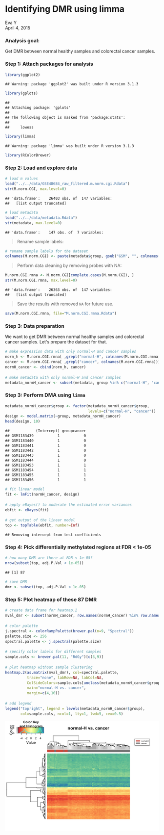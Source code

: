 # Identifying DMR using limma
Eva Y  
April 4, 2015  

### Analysis goal: 
Get DMR between normal healthy samples and colorectal cancer samples. 


### Step 1: Attach packages for analysis

```r
library(ggplot2)
```

```
## Warning: package 'ggplot2' was built under R version 3.1.3
```

```r
library(gplots)
```

```
## 
## Attaching package: 'gplots'
## 
## The following object is masked from 'package:stats':
## 
##     lowess
```

```r
library(limma)
```

```
## Warning: package 'limma' was built under R version 3.1.3
```

```r
library(RColorBrewer)
```


### Step 2: Load and explore data

```r
# load m values
load("../../data/GSE48684_raw_filtered.m.norm.cgi.Rdata")
str(M.norm.CGI, max.level=0)
```

```
## 'data.frame':	26403 obs. of  147 variables:
##   [list output truncated]
```

```r
# load metadata
load("../../data/metadata.Rdata")
str(metadata, max.level=0)
```

```
## 'data.frame':	147 obs. of  7 variables:
```

> Rename sample labels: 


```r
# rename sample labels for the dataset
colnames(M.norm.CGI) <- paste(metadata$group, gsub("GSM", "", colnames(M.norm.CGI)), sep="_")
```

> Perform data cleaning by removing probes with NA:


```r
M.norm.CGI.rmna <- M.norm.CGI[complete.cases(M.norm.CGI), ]
str(M.norm.CGI.rmna, max.level=0)
```

```
## 'data.frame':	26363 obs. of  147 variables:
##   [list output truncated]
```

> Save the results with removed `NA` for future use. 


```r
save(M.norm.CGI.rmna, file="M.norm.CGI.rmna.Rdata")
```

### Step 3: Data preparation
We want to get DMR between normal healthy samples and colorectal cancer samples. Let's prepare the dataset for that.

```r
# make expression data with only normal-H and cancer samples
norm_h <- M.norm.CGI.rmna[ ,grepl("normal-H", colnames(M.norm.CGI.rmna))]
cancer <- M.norm.CGI.rmna[ ,grepl("cancer", colnames(M.norm.CGI.rmna))]
normH_cancer <- cbind(norm_h, cancer)

# make metadata with only normal-H and cancer samples
metadata_normH_cancer <- subset(metadata, group %in% c("normal-H", "cancer"))
```

### Step 3: Perform DMA using `limma`

```r
metadata_normH_cancer$group <- factor(metadata_normH_cancer$group, 
                                      levels=c("normal-H", "cancer"))
design <- model.matrix(~group, metadata_normH_cancer)
head(design, 10)
```

```
##            (Intercept) groupcancer
## GSM1183439           1           0
## GSM1183440           1           0
## GSM1183441           1           0
## GSM1183442           1           0
## GSM1183443           1           0
## GSM1183444           1           0
## GSM1183453           1           1
## GSM1183454           1           1
## GSM1183455           1           1
## GSM1183456           1           1
```

```r
# fit linear model
fit <- lmFit(normH_cancer, design)

# apply eBayes() to moderate the estimated error variances
ebfit <- eBayes(fit)

# get output of the linear model
top <- topTable(ebfit, number=Inf)
```

```
## Removing intercept from test coefficients
```

### Step 4: Pick differentially methylated regions at FDR < 1e-05

```r
# how many DMR are there at FDR < 1e-05?
nrow(subset(top, adj.P.Val < 1e-05))
```

```
## [1] 87
```

```r
# save DMR
dmr <- subset(top, adj.P.Val < 1e-05)
```

### Step 5: Plot heatmap of these 87 DMR

```r
# create data frame for heatmap.2
mval_dmr <- subset(normH_cancer, row.names(normH_cancer) %in% row.names(dmr))

# color palette 
j.spectral <- colorRampPalette(brewer.pal(n=9, "Spectral"))
palette.size <- 256
spectral.palette <- j.spectral(palette.size)

# specify color labels for different samples
sample.cols <- brewer.pal(11, "RdGy")[c(3,9)]

# plot heatmap without sample clustering
heatmap.2(as.matrix(mval_dmr), col=spectral.palette, 
          trace="none", labRow=NA, labCol=NA,
          ColSideColors=sample.cols[unclass(metadata_normH_cancer$group)],
          main="normal-H vs. cancer",
          margin=c(4,10))

# add legend
legend("topright", legend = levels(metadata_normH_cancer$group),
       col=sample.cols, ncol=1, lty=1, lwd=5, cex=0.5)
```

![](limma_files/figure-html/unnamed-chunk-9-1.png) 

